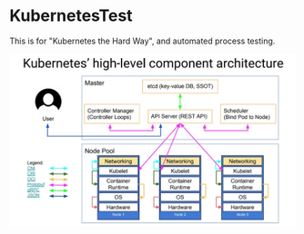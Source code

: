 # KubernetesTest
This is for "Kubernetes the Hard Way", and automated process testing.


![alt text](https://github.com/gbcaptain/KubernetesTest/blob/master/Kube_Cluster_HLD/k8s-structure.jpeg)
